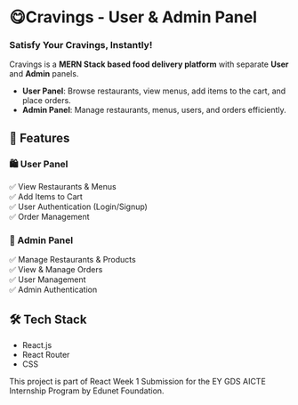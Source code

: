 # 😋Cravings - User & Admin Panel  
### Satisfy Your Cravings, Instantly!  

Cravings is a **MERN Stack based food delivery platform** with separate **User** and **Admin** panels.  

- **User Panel**: Browse restaurants, view menus, add items to the cart, and place orders.  
- **Admin Panel**: Manage restaurants, menus, users, and orders efficiently.  

## 📌 Features  

### 🛍️ User Panel  
✅ View Restaurants & Menus  
✅ Add Items to Cart  
✅ User Authentication (Login/Signup)  
✅ Order Management  

### 🔧 Admin Panel  
✅ Manage Restaurants & Products  
✅ View & Manage Orders  
✅ User Management  
✅ Admin Authentication  

## 🛠️ Tech Stack  
- React.js  
- React Router  
- CSS  

This project is part of React Week 1 Submission for the EY GDS AICTE Internship Program by Edunet Foundation.
